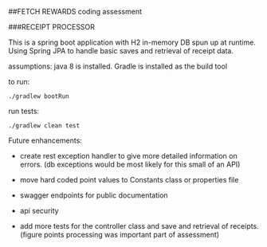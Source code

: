 ##FETCH REWARDS coding assessment

###RECEIPT PROCESSOR

This is a spring boot application with H2 in-memory DB spun up at runtime. Using Spring JPA to handle basic saves and retrieval of receipt data. 

assumptions: java 8 is installed. Gradle is installed as the build tool 

to run: 

```./gradlew bootRun```

run tests: 

```./gradlew clean test```


Future enhancements:

* create rest exception handler to give more detailed information on errors. (db exceptions would be most likely for this small of an API)

* move hard coded point values to Constants class or properties file

* swagger endpoints for public documentation

* api security

* add more tests for the controller class and save and retrieval of receipts. (figure points processing was important part of assessment)





